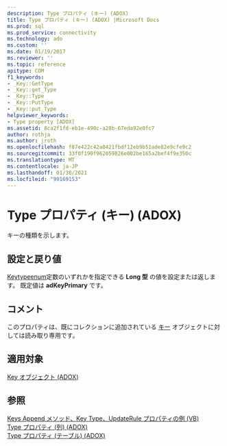 ```yaml
---
description: Type プロパティ (キー) (ADOX)
title: Type プロパティ (キー) (ADOX) |Microsoft Docs
ms.prod: sql
ms.prod_service: connectivity
ms.technology: ado
ms.custom: ''
ms.date: 01/19/2017
ms.reviewer: ''
ms.topic: reference
apitype: COM
f1_keywords:
- _Key::GetType
- _Key::get_Type
- _Key::Type
- _Key::PutType
- _Key::put_Type
helpviewer_keywords:
- Type property [ADOX]
ms.assetid: 8ca2f1fd-eb1e-490c-a28b-67eda92e0fc7
author: rothja
ms.author: jroth
ms.openlocfilehash: f87e422c42a0421fbdf12eb9b51ade82e9cfe9c2
ms.sourcegitcommit: 33f0f190f962059826e002be165a2bef4f9e350c
ms.translationtype: MT
ms.contentlocale: ja-JP
ms.lasthandoff: 01/30/2021
ms.locfileid: "99169153"
---
```

# <a name="type-property-key-adox"></a>Type プロパティ (キー) (ADOX)
キーの種類を示します。  
  
## <a name="settings-and-return-values"></a>設定と戻り値  
 [Keytypeenum](./keytypeenum.md)定数のいずれかを指定できる **Long 型** の値を設定または返します。 既定値は **adKeyPrimary** です。  
  
## <a name="remarks"></a>コメント  
 このプロパティは、既にコレクションに追加されている [キー](./key-object-adox.md) オブジェクトに対しては読み取り専用です。  
  
## <a name="applies-to"></a>適用対象  
 [Key オブジェクト (ADOX)](./key-object-adox.md)  
  
## <a name="see-also"></a>参照  
 [Keys Append メソッド、Key Type、UpdateRule プロパティの例 (VB)](./keys-append-method-key-type-relatedcolumn-relatedtable-example-vb.md)   
 [Type プロパティ (列) (ADOX)](./type-property-column-adox.md)   
 [Type プロパティ (テーブル) (ADOX)](./type-property-table-adox.md)